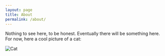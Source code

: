 ```yaml
---
layout: page
title: About
permalink: /about/
---
```


Nothing to see here, to be honest. Eventually there will be something here.
For now, here a cool picture of a cat:

![Cat](/assets/cat.jpg)
